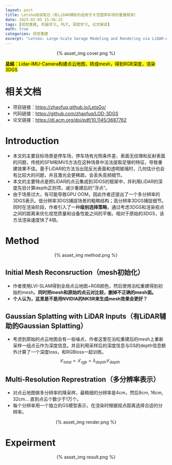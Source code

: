 ```yaml
---
layout: post
title: LetsGo阅读笔记（有LiDAR辅助的适用于大范围停车场的重建框架）
date: 2025-02-05 15:56:15
tags: [视觉重建, 机器学习, MLP, 深度学习, 论文解读]
math: true
categories: 视觉重建
excerpt: "LetsGo: Large-Scale Garage Modeling and Rendering via LiDAR-Assisted Gaussian Primitives"
---
```


<p align="center">{% asset_img cover.png %}</p>

<mark>**总结**：Lidar-IMU-Camera构建点云地图，转成mesh，得到RGB深度，渲染3DGS</mark>

# 相关文档
* 项目链接：https://zhaofuq.github.io/LetsGo/
* 代码链接：https://github.com/zhaofuq/LOD-3DGS
* 论文链接：https://dl.acm.org/doi/pdf/10.1145/3687762
# Introduction
* 本文的主要目标场景是停车场，停车场有光照条件差、表面无纹理和反射表面的问题，传统的SFM和MVS方法在这种场景中没法提取足够的特征，导致重建效果不佳。基于LiDAR的方法当出现反光表面和透明玻璃时，几何估计也会有比较大的问题，并且激光会更稀疏，会丢失高频细节。
* 本文的主要特点是把LiDAR的点云集成到3DGS的框架中，并利用LiDAR的深度先验计算depth正则项，减少重建后的“浮点”。
* 由于场景过大，有可能导致GPU OOM，因此作者还提出了一个多分辨率的3DGS表示。低分辨率3DGS捕捉场景的粗略结构；高分辨率3DGS捕捉细节。同时在渲染阶段，作者引入了一种**级别选择策略**，通过考虑3DGS和渲染视点之间的距离来优化视觉质量和设备性能之间的平衡。相对于原始的3DGS，该方法渲染速度快了4倍。
# Method

<p align="center">{% asset_img method.png %}</p>

## Initial Mesh Reconsruction（mesh初始化）

* 作者使用LVI-SLAM得到全局点云地图+RGB颜色，然后使用泊松重建得到初始的mesh。**同时把mesh和原始的点云对比较，删掉不正确的mesh面。**
* **个人认为，这里是不是用NVIDIA的NKSR来生成mesh效果会更好？**

## Gaussian Splatting with LiDAR Inputs（有LiDAR辅助的Gaussian Splatting）

* 考虑到原始的点云地图会有一些噪点，作者这里在泊松重建后的mesh上重新采样一组点云作为深度信息。并且利用采样后的深度信息与GS的depth信息额外计算了一个深度loss，和RGBloss一起训练。
  $$
  \mathcal{L}_{total} = \mathcal{L}_{rgb} = \lambda_{depth} \mathcal{L}_{depth}
  $$

## Multi-Resolution Represtration（多分辨率表示）

* 对点云地图做多分辨率的降采样，最精细的分辨率是4cm，然后8cm, 16cm, 32cm... 直到点云个数少于1万个。
* 每个分辨率用一个独立的GS模型表示，在渲染时根据视点距离选择合适的分辨率。
<p align="center">{% asset_img render.png %}</p>

# Expeirment

<p align="center">{% asset_img result.png %}</p>
